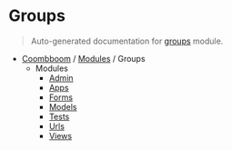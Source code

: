 # Groups

> Auto-generated documentation for [groups](..\..\groups\__init__.py) module.

- [Coombboom](..\README.md#coombboom-index) / [Modules](..\MODULES.md#coombboom-modules) / Groups
    - Modules
        - [Admin](admin.md#admin)
        - [Apps](apps.md#apps)
        - [Forms](forms.md#forms)
        - [Models](models.md#models)
        - [Tests](tests.md#tests)
        - [Urls](urls.md#urls)
        - [Views](views.md#views)
